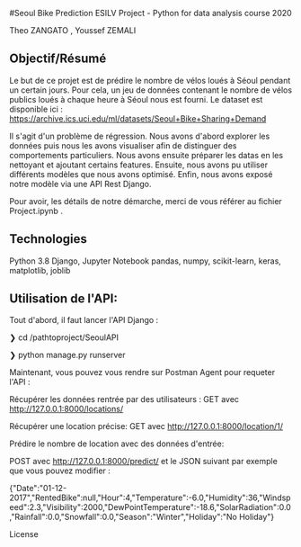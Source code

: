 #Seoul Bike Prediction ESILV Project - Python for data analysis course 2020

Theo ZANGATO , Youssef ZEMALI

## Objectif/Résumé

Le but de ce projet est de prédire le nombre de vélos loués à Séoul pendant un certain jours. 
Pour cela, un jeu de données contenant le nombre de vélos publics loués à chaque heure à Séoul nous est fourni. 
Le dataset est disponible ici : https://archive.ics.uci.edu/ml/datasets/Seoul+Bike+Sharing+Demand

Il s'agit d'un problème de régression. Nous avons d'abord explorer les données puis nous 
les avons visualiser afin de distinguer des comportements particuliers.
Nous avons ensuite préparer les datas en les nettoyant et ajoutant certains features.
Ensuite, nous avons pu utiliser différents modèles que nous avons optimisé.
Enfin, nous avons exposé notre modèle via une API Rest Django.

Pour avoir, les détails de notre démarche, merci de vous référer au fichier Project.ipynb .

## Technologies

Python 3.8
Django, Jupyter Notebook
pandas, numpy, scikit-learn, keras, matplotlib, joblib

## Utilisation de l'API: 

Tout d'abord, il faut lancer l'API Django : 

❯ cd /pathtoproject/SeoulAPI

❯ python manage.py runserver

Maintenant, vous pouvez vous rendre sur Postman Agent pour requeter l'API : 

Récupérer les données rentrée par des utilisateurs :
GET  avec http://127.0.0.1:8000/locations/

Récupérer une location précise:
GET  avec http://127.0.0.1:8000/location/1/   

Prédire le nombre de location avec des données d'entrée:

POST avec http://127.0.0.1:8000/predict/  et le JSON suivant par exemple que vous pouvez modifier :

{"Date":"01-12-2017","RentedBike":null,"Hour":4,"Temperature":-6.0,"Humidity":36,"Windspeed":2.3,"Visibility":2000,"DewPointTemperature":-18.6,"SolarRadiation":0.0,"Rainfall":0.0,"Snowfall":0.0,"Season":"Winter","Holiday":"No Holiday"}

License
